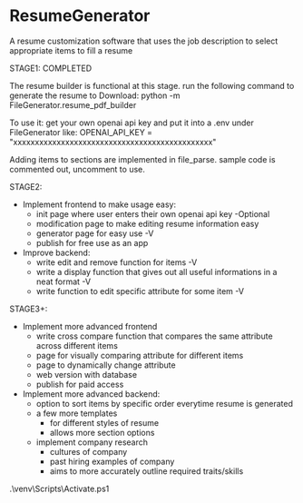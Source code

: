 # ResumeGenerator
A resume customization software that uses the job description to select appropriate items to fill a resume

STAGE1: COMPLETED

The resume builder is functional at this stage. run the following command to generate the resume to Download:
python -m FileGenerator.resume_pdf_builder

To use it: get your own openai api key and put it into a .env under FileGenerator like:
OPENAI_API_KEY = "xxxxxxxxxxxxxxxxxxxxxxxxxxxxxxxxxxxxxxxxxxxxxx"

Adding items to sections are implemented in file_parse. sample code is commented out, uncomment to use. 

STAGE2:
- Implement frontend to make usage easy:
    - init page where user enters their own openai api key -Optional
    - modification page to make editing resume information easy
    - generator page for easy use -V
    - publish for free use as an app
- Improve backend:
    - write edit and remove function for items -V
    - write a display function that gives out all useful informations in a neat format -V
    - write function to edit specific attribute for some item -V

STAGE3+:
- Implement more advanced frontend
    - write cross compare function that compares the same attribute across different items
    - page for visually comparing attribute for different items
    - page to dynamically change attribute 
    - web version with database
    - publish for paid access 
- Implement more advanced backend:
    - option to sort items by specific order everytime resume is generated
    - a few more templates
        - for different styles of resume
        - allows more section options
    - implement company research
        - cultures of company
        - past hiring examples of company
        - aims to more accurately outline required traits/skills





.\venv\Scripts\Activate.ps1